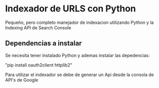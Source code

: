 # Indexador de URLS con Python
<p>Pequeño, pero completo manejador de indexacion utilizando Python y la Indexing API de Search Console</p>

<h2>Dependencias a instalar</h2>
<p>Se necesita tener instalado Python y ademas instalar las depedencias:</p>
"pip install oauth2client httplib2"

<p>Para utilizar el indexador se debe de generar un Api desde la consola de API's de Google</p>
